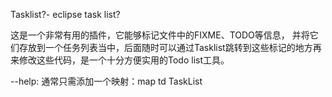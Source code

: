 Tasklist?- eclipse task list?

这是一个非常有用的插件，它能够标记文件中的FIXME、TODO等信息，
并将它们存放到一个任务列表当中，后面随时可以通过Tasklist跳转到这些标记的地方再来修改这些代码，是一个十分方便实用的Todo list工具。

--help: 通常只需添加一个映射：map <leader>td <Plug>TaskList
